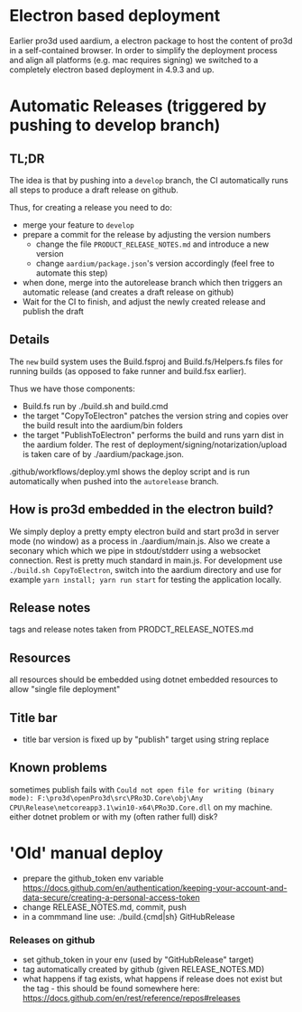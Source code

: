 # Electron based deployment

Earlier pro3d used aardium, a electron package to host the content of pro3d in a self-contained browser. 
In order to simplify the deployment process and align all platforms (e.g. mac requires signing) we switched to a completely electron based deployment in 4.9.3 and up.

# Automatic Releases (triggered by pushing to develop branch)

## TL;DR

The idea is that by pushing into a `develop` branch, the CI automatically runs all steps to produce a draft release on github.

Thus, for creating a release you need to do:
  - merge your feature to `develop`
  - prepare a commit for the release by adjusting the version numbers
    - change the file `PRODUCT_RELEASE_NOTES.md` and introduce a new version
    - change `aardium/package.json`'s version accordingly (feel free to automate this step)
  - when done, merge into the autorelease branch which then triggers an automatic release (and creates a draft release on github)
  - Wait for the CI to finish, and adjust the newly created release and publish the draft

## Details

The `new` build system uses the Build.fsproj and Build.fs/Helpers.fs files for running builds (as opposed to fake runner and build.fsx earlier).

Thus we have those components:
 - Build.fs run by ./build.sh and build.cmd
 - the target "CopyToElectron" patches the version string and copies over the build result into the aardium/bin folders
 - the target "PublishToElectron" performs the build and runs yarn dist in the aardium folder. The rest of deployment/signing/notarization/upload is taken care of by ./aardium/package.json.

.github/workflows/deploy.yml shows the deploy script and is run automatically when pushed into the `autorelease` branch.

## How is pro3d embedded in the electron build?

We simply deploy a pretty empty electron build and start pro3d in server mode (no window) as a process in ./aardium/main.js.
Also we create a seconary which which we pipe in stdout/stdderr using a websocket connection.
Rest is pretty much standard in main.js.
For development use `./build.sh CopyToElectron`, switch into the aardium directory and use for example `yarn install; yarn run start` for testing the application locally.

## Release notes

tags and release notes taken from PRODCT_RELEASE_NOTES.md

## Resources

all resources should be embedded using dotnet embedded resources to allow "single file deployment"

## Title bar

- title bar version is fixed up by "publish" target using string replace

## Known problems

sometimes publish fails with ```Could not open file for writing (binary mode): F:\pro3d\openPro3d\src\PRo3D.Core\obj\Any CPU\Release\netcoreapp3.1\win10-x64\PRo3D.Core.dll``` on my machine. either dotnet problem or with my (often rather full) disk?

# 'Old' manual deploy

- prepare the github_token env variable https://docs.github.com/en/authentication/keeping-your-account-and-data-secure/creating-a-personal-access-token
- change RELEASE_NOTES.md, commit, push
- in a commmand line use: ./build.{cmd|sh} GitHubRelease 

### Releases on github

- set github_token in your env (used by "GitHubRelease" target)
- tag automatically created by github (given RELEASE_NOTES.MD)
- what happens if tag exists, what happens if release does not exist but the tag - this should be found somewhere here: https://docs.github.com/en/rest/reference/repos#releases
